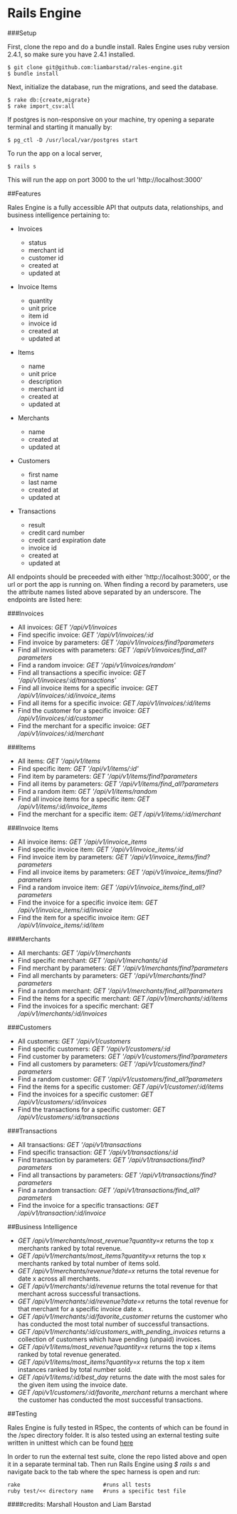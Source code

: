 # Rails Engine

###Setup

First, clone the repo and do a bundle install. Rales Engine uses ruby version 2.4.1, so make sure you have 2.4.1 installed.

    $ git clone git@github.com:liambarstad/rales-engine.git
    $ bundle install
    
Next, initialize the database, run the migrations, and seed the database.

    $ rake db:{create,migrate}
    $ rake import_csv:all

If postgres is non-responsive on your machine, try opening a separate terminal and starting it manually by:

    $ pg_ctl -D /usr/local/var/postgres start

To run the app on a local server,

    $ rails s

This will run the app on port 3000 to the url 'http://localhost:3000'

##Features

Rales Engine is a fully accessible API that outputs data, relationships, and business intelligence pertaining to:

* Invoices
  * status
  * merchant id
  * customer id
  * created at
  * updated at

* Invoice Items
  * quantity
  * unit price
  * item id
  * invoice id
  * created at
  * updated at

* Items
  * name
  * unit price
  * description
  * merchant id
  * created at
  * updated at

* Merchants
  * name
  * created at
  * updated at

* Customers
  * first name
  * last name
  * created at
  * updated at

* Transactions
  * result
  * credit card number
  * credit card expiration date
  * invoice id
  * created at
  * updated at

All endpoints should be preceeded with either 'http://localhost:3000', or the url or port the app is running on. When finding a record by parameters, use the attribute names listed above separated by an underscore.
The endpoints are listed here:

###Invoices

* All invoices: *GET '/api/v1/invoices*
* Find specific invoice: *GET '/api/v1/invoices/:id*
* Find invoice by parameters: *GET '/api/v1/invoices/find?parameters*
* Find all invoices with parameters: *GET '/api/v1/invoices/find_all?parameters*
* Find a random invoice: *GET '/api/v1/invoices/random'*
* Find all transactions a specific invoice: *GET '/api/v1/invoices/:id/transactions'*
* Find all invoice items for a specific invoice: *GET /api/v1/invoices/:id/invoice_items*
* Find all items for a specific invoice: *GET /api/v1/invoices/:id/items*
* Find the customer for a specific invoice: *GET /api/v1/invoices/:id/customer*
* Find the merchant for a specific invoice: *GET /api/v1/invoices/:id/merchant*

###Items

* All items: *GET '/api/v1/items*
* Find specific item: *GET '/api/v1/items/:id'*
* Find item by parameters: *GET '/api/v1/items/find?parameters*
* Find all items by parameters: *GET '/api/v1/items/find_all?parameters*
* Find a random item: *GET '/api/v1/items/random*
* Find all invoice items for a specific item: *GET /api/v1/items/:id/invoice_items*
* Find the merchant for a specific item: *GET /api/v1/items/:id/merchant*

###Invoice Items

* All invoice items: *GET '/api/v1/invoice_items*
* Find specific invoice item: *GET '/api/v1/invoice_items/:id*
* Find invoice item by parameters: *GET '/api/v1/invoice_items/find?parameters*
* Find all invoice items by parameters: *GET '/api/v1/invoice_items/find?parameters*
* Find a random invoice item: *GET '/api/v1/invoice_items/find_all?parameters*
* Find the invoice for a specific invoice item: *GET /api/v1/invoice_items/:id/invoice*
* Find the item for a specific invoice item: *GET /api/v1/invoice_items/:id/item*

###Merchants

* All merchants: *GET '/api/v1/merchants*
* Find specific merchant: *GET '/api/v1/merchants/:id*
* Find merchant by parameters: *GET '/api/v1/merchants/find?parameters*
* Find all merchants by parameters: *GET '/api/v1/merchants/find?parameters*
* Find a random merchant: *GET '/api/v1/merchants/find_all?parameters*
* Find the items for a specific merchant: *GET /api/v1/merchants/:id/items*
* Find the invoices for a specific merchant: *GET /api/v1/merchants/:id/invoices*

###Customers

* All customers: *GET '/api/v1/customers*
* Find specific customers: *GET '/api/v1/customers/:id*
* Find customer by parameters: *GET '/api/v1/customers/find?parameters*
* Find all customers by parameters: *GET '/api/v1/customers/find?parameters*
* Find a random customer: *GET '/api/v1/customers/find_all?parameters*
* Find the items for a specific customer: *GET /api/v1/customer/:id/items*
* Find the invoices for a specific customer: *GET /api/v1/customers/:id/invoices*
* Find the transactions for a specific customer: *GET /api/v1/customers/:id/transactions*

###Transactions

* All transactions: *GET '/api/v1/transactions*
* Find specific transaction: *GET '/api/v1/transactions/:id*
* Find transaction by parameters: *GET '/api/v1/transactions/find?parameters*
* Find all transactions by parameters: *GET '/api/v1/transactions/find?parameters*
* Find a random transaction: *GET '/api/v1/transactions/find_all?parameters*
* Find the invoice for a specific transactions: *GET /api/v1/transaction/:id/invoice*

##Business Intelligence

* *GET /api/v1/merchants/most_revenue?quantity=x* returns the top x merchants ranked by total revenue.
* *GET /api/v1/merchants/most_items?quantity=x* returns the top x merchants ranked by total number of items sold.
* *GET /api/v1/merchants/revenue?date=x* returns the total revenue for date x across all merchants.
* *GET /api/v1/merchants/:id/revenue* returns the total revenue for that merchant across successful transactions.
* *GET /api/v1/merchants/:id/revenue?date=x* returns the total revenue for that merchant for a specific invoice date x.
* *GET /api/v1/merchants/:id/favorite_customer* returns the customer who has conducted the most total number of successful transactions.
* *GET /api/v1/merchants/:id/customers_with_pending_invoices* returns a collection of customers which have pending (unpaid) invoices.
* *GET /api/v1/items/most_revenue?quantity=x* returns the top x items ranked by total revenue generated.
* *GET /api/v1/items/most_items?quantity=x* returns the top x item instances ranked by total number sold.
* *GET /api/v1/items/:id/best_day* returns the date with the most sales for the given item using the invoice date.
* *GET /api/v1/customers/:id/favorite_merchant* returns a merchant where the customer has conducted the most successful transactions.

##Testing

Rales Engine is fully tested in RSpec, the contents of which can be found in the /spec directory folder. It is also tested using an external testing suite written in unittest which can be found [here]("https://github.com/turingschool/rales_engine_spec_harness")

In order to run the external test suite, clone the repo listed above and open it in a separate terminal tab. Then run Rails Engine using *$ rails s* and navigate back to the tab where the spec harness is open and run:

    rake                          #runs all tests
    ruby test/<< directory name   #runs a specific test file

####credits: Marshall Houston and Liam Barstad
